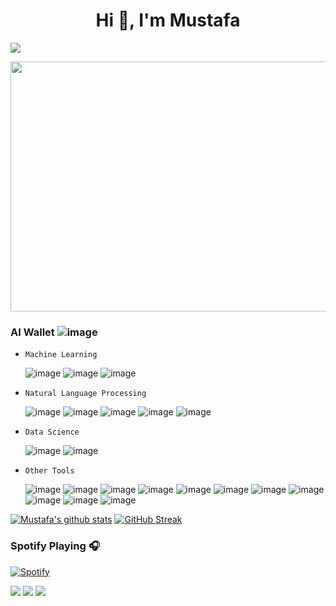 <h1 align="center">Hi 👋, I'm Mustafa</h1>

![](https://komarev.com/ghpvc/?username=mdurmuss&color=red)

<img src="https://memegenerator.net/img/instances/74646680/say-machine-learning-one-more-time.jpg" style="height: 400px; width:720px;"/>

### AI Wallet ![image](https://img.shields.io/badge/Python-FFD43B?style=for-the-badge&logo=python&logoColor=darkgreen)

- `Machine Learning`

	![image](https://img.shields.io/badge/TensorFlow-FF6F00?style=for-the-badge&logo=TensorFlow&logoColor=white) ![image](https://img.shields.io/badge/Keras-D00000?style=for-the-badge&logo=Keras&logoColor=white) ![image](https://img.shields.io/badge/scikit_learn-F7931E?style=for-the-badge&logo=scikit-learn&logoColor=white)

- `Natural Language Processing`

	![image](https://img.shields.io/badge/dialogflow-FF9800?style=for-the-badge&logo=dialogflow&logoColor=white) ![image](https://img.shields.io/badge/-NLTK-orange) ![image](https://img.shields.io/badge/-spaCy-green) ![image](https://img.shields.io/badge/-HuggingFace-orange) ![image](https://img.shields.io/badge/-Rasa-blueviolet)

- `Data Science`

	![image](https://img.shields.io/badge/Numpy-777BB4?style=for-the-badge&logo=numpy&logoColor=white)  ![image](https://img.shields.io/badge/Pandas-2C2D72?style=for-the-badge&logo=pandas&logoColor=white)

- `Other Tools`

	![image](https://img.shields.io/badge/Streamlit-FF4B4B?style=for-the-badge&logo=Streamlit&logoColor=white) ![image](https://img.shields.io/badge/Heroku-430098?style=for-the-badge&logo=heroku&logoColor=white)  ![image](https://img.shields.io/badge/Google_Cloud-4285F4?style=for-the-badge&logo=google-cloud&logoColor=white) ![image](https://img.shields.io/badge/MariaDB-003545?style=for-the-badge&logo=mariadb&logoColor=white) ![image](https://img.shields.io/badge/Jupyter-F37626.svg?&style=for-the-badge&logo=Jupyter&logoColor=white) ![image](https://img.shields.io/badge/Flask-000000?style=for-the-badge&logo=flask&logoColor=white) ![image](https://img.shields.io/badge/Git-F05032?style=for-the-badge&logo=git&logoColor=white) ![image](https://img.shields.io/badge/Selenium-43B02A?style=for-the-badge&logo=Selenium&logoColor=white) ![image](https://img.shields.io/badge/CMake-064F8C?style=for-the-badge&logo=cmake&logoColor=white) ![image](https://img.shields.io/badge/Ubuntu-E95420?style=for-the-badge&logo=ubuntu&logoColor=white) ![image](https://img.shields.io/badge/iTerm2-000000?style=for-the-badge&logo=iterm2&logoColor=white)



[![Mustafa's github stats](https://github-readme-stats.vercel.app/api?username=mdurmuss&count_private=true&show_icons=true&theme=default)](https://github-readme-stats.vercel.app/api?username=mdurmuss)  [![GitHub Streak](https://github-readme-streak-stats.herokuapp.com?user=mdurmuss&hide_border=true&date_format=M%20j%5B%2C%20Y%5D)](https://git.io/streak-stats)


### Spotify Playing 🎧

[![Spotify](https://novatorem.mdurmuss.vercel.app/api/spotify)](https://open.spotify.com/user/mustafa-durmuss)

[![](https://img.shields.io/badge/linkedin-%230077B5.svg?&style=for-the-badge&logo=linkedin&logoColor=white)](https://www.linkedin.com/in/mustafadurmuss/) [![](https://img.shields.io/badge/twitter-%231DA1F2.svg?&style=for-the-badge&logo=twitter&logoColor=white)](https://www.twitter.com/_mdurmus) [![](https://img.shields.io/badge/instagram-%23E4405F.svg?&style=for-the-badge&logo=instagram&logoColor=white)](https://instagram.com/_mdurmus)